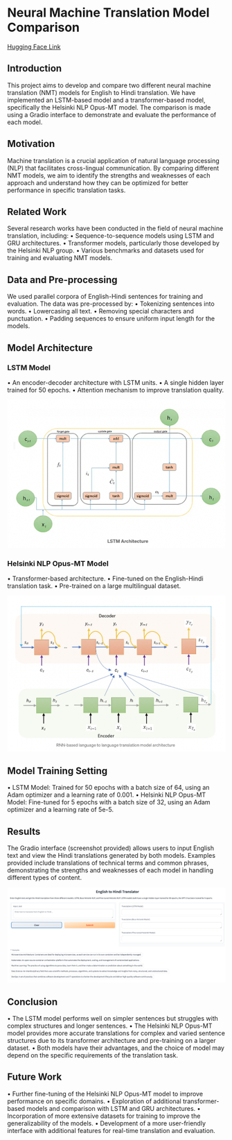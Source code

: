 # Neural Machine Translation Model Comparison

[Hugging Face Link](https://huggingface.co/spaces/himanishprak23/neural_machine_translation)

## Introduction
This project aims to develop and compare two different neural machine translation (NMT) models for English to Hindi translation. We have implemented an LSTM-based model and a transformer-based model, specifically the Helsinki NLP Opus-MT model. The comparison is made using a Gradio interface to demonstrate and evaluate the performance of each model.

## Motivation
Machine translation is a crucial application of natural language processing (NLP) that facilitates cross-lingual communication. By comparing different NMT models, we aim to identify the strengths and weaknesses of each approach and understand how they can be optimized for better performance in specific translation tasks.

## Related Work
Several research works have been conducted in the field of neural machine translation, including:
•⁠  ⁠Sequence-to-sequence models using LSTM and GRU architectures.
•⁠  ⁠Transformer models, particularly those developed by the Helsinki NLP group.
•⁠  ⁠Various benchmarks and datasets used for training and evaluating NMT models.

## Data and Pre-processing
We used parallel corpora of English-Hindi sentences for training and evaluation. The data was pre-processed by:
•⁠  ⁠Tokenizing sentences into words.
•⁠  ⁠Lowercasing all text.
•⁠  ⁠Removing special characters and punctuation.
•⁠  ⁠Padding sequences to ensure uniform input length for the models.

## Model Architecture
### LSTM Model
•⁠  ⁠An encoder-decoder architecture with LSTM units.
•⁠  ⁠A single hidden layer trained for 50 epochs.
•⁠  ⁠Attention mechanism to improve translation quality.

![alt text](LSTM_architecture.png)

### Helsinki NLP Opus-MT Model
•⁠  ⁠Transformer-based architecture.
•⁠  ⁠Fine-tuned on the English-Hindi translation task.
•⁠  ⁠Pre-trained on a large multilingual dataset.

![alt text](code/NMT.png)

## Model Training Setting
•⁠  ⁠LSTM Model: Trained for 50 epochs with a batch size of 64, using an Adam optimizer and a learning rate of 0.001.
•⁠  ⁠Helsinki NLP Opus-MT Model: Fine-tuned for 5 epochs with a batch size of 32, using an Adam optimizer and a learning rate of 5e-5.

## Results
The Gradio interface (screenshot provided) allows users to input English text and view the Hindi translations generated by both models. Examples provided include translations of technical terms and common phrases, demonstrating the strengths and weaknesses of each model in handling different types of content.

![alt text](gradio_NMT.png)

## Conclusion
•⁠  ⁠The LSTM model performs well on simpler sentences but struggles with complex structures and longer sentences.
•⁠  ⁠The Helsinki NLP Opus-MT model provides more accurate translations for complex and varied sentence structures due to its transformer architecture and pre-training on a larger dataset.
•⁠  ⁠Both models have their advantages, and the choice of model may depend on the specific requirements of the translation task.

## Future Work
•⁠  ⁠Further fine-tuning of the Helsinki NLP Opus-MT model to improve performance on specific domains.
•⁠  ⁠Exploration of additional transformer-based models and comparison with LSTM and GRU architectures.
•⁠  ⁠Incorporation of more extensive datasets for training to improve the generalizability of the models.
•⁠  ⁠Development of a more user-friendly interface with additional features for real-time translation and evaluation.
